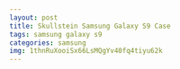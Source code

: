 ```yaml
---
layout: post
title: Skullstein Samsung Galaxy S9 Case
tags: samsung galaxy s9
categories: samsung
img: 1thnRuXooiSx66LsMQgYv40fq4tiyu62k
---
```

